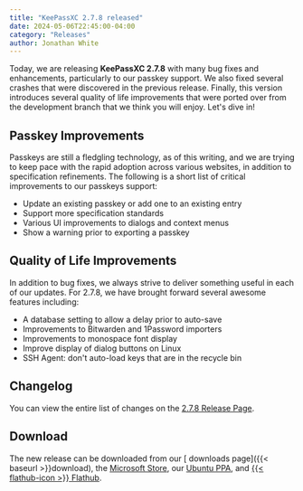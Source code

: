 ```yaml
---
title: "KeePassXC 2.7.8 released"
date: 2024-05-06T22:45:00-04:00
category: "Releases"
author: Jonathan White
---
```


Today, we are releasing **KeePassXC 2.7.8** with many bug fixes and enhancements, particularly to our passkey support. We also fixed several crashes
that were discovered in the previous release. Finally, this version introduces several quality of life improvements that were ported over from the 
development branch that we think you will enjoy. Let's dive in!

<!--more-->

## Passkey Improvements

Passkeys are still a fledgling technology, as of this writing, and we are trying to keep pace with the rapid adoption across various websites, in 
addition to specification refinements. The following is a short list of critical improvements to our passkeys support:

* Update an existing passkey or add one to an existing entry
* Support more specification standards
* Various UI improvements to dialogs and context menus
* Show a warning prior to exporting a passkey

## Quality of Life Improvements

In addition to bug fixes, we always strive to deliver something useful in each of our updates. For 2.7.8, we have brought forward several awesome features including:

* A database setting to allow a delay prior to auto-save
* Improvements to Bitwarden and 1Password importers
* Improvements to monospace font display
* Improve display of dialog buttons on Linux
* SSH Agent: don't auto-load keys that are in the recycle bin

## Changelog

You can view the entire list of changes on the [<i class="fa-brands fa-github"></i>  2.7.8 Release Page](https://github.com/keepassxreboot/keepassxc/releases/tag/2.7.8).

## Download

The new release can be downloaded from our [<i class="fa-solid fa-download"></i> downloads page]({{< baseurl >}}download),
the [<i class="fa-brands fa-microsoft"></i> Microsoft Store](https://apps.microsoft.com/store/detail/keepassxc/XP8K2L36VP0QMB),
our [<i class="fa-brands fa-ubuntu"></i> Ubuntu PPA](https://launchpad.net/~phoerious/+archive/ubuntu/keepassxc/),
and [{{< flathub-icon >}}  Flathub](https://www.flathub.org/apps/details/org.keepassxc.KeePassXC).
